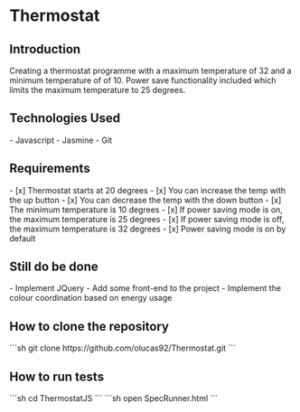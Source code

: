 <h1> Thermostat </h1>

<h2> Introduction </h2>
Creating a thermostat programme with a maximum temperature of 32 and a minimum temperature of of 10. Power save functionality included which limits the maximum temperature to 25 degrees.

<h2> Technologies Used </h2>
 - Javascript
 - Jasmine
 - Git

<h2> Requirements </h2>
 - [x] Thermostat starts at 20 degrees
 - [x] You can increase the temp with the up button
 - [x] You can decrease the temp with the down button
 - [x] The minimum temperature is 10 degrees
 - [x] If power saving mode is on, the maximum temperature is 25 degrees
 - [x] If power saving mode is off, the maximum temperature is 32 degrees
 - [x] Power saving mode is on by default

<h2> Still do be done </h2>
 - Implement JQuery
 - Add some front-end to the project
 - Implement the colour coordination based on energy usage

<h2> How to clone the repository </h2>
```sh
git clone https://github.com/olucas92/Thermostat.git
```

<h2> How to run tests </h2>
```sh
cd ThermostatJS
```
```sh
open SpecRunner.html
```
